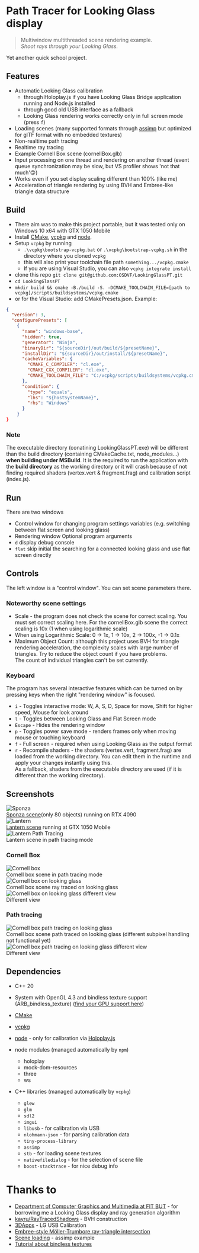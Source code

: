 ﻿# Path Tracer for Looking Glass display
> Multiwindow multithreaded scene rendering example.  
*Shoot rays through your Looking Glass.*

Yet another quick school project.

## Features
- Automatic Looking Glass calibration
	- through Holoplay.js if you have Looking Glass Bridge application running and Node.js installed
	- through good old USB interface as a fallback
	- Looking Glass rendering works correctly only in full screen mode (press `f`)
- Loading scenes (many supported formats through [assimp](https://github.com/assimp/assimp) but optimized for glTF format with no embedded textures)
- Non-realtime path tracing
- Realtime ray tracing
- Example Cornell Box scene (cornellBox.glb)
- Input processing on one thread and rendering on another thread (event queue synchronization may be slow, but VS profiler shows 'not that much'🙃)
- Works even if you set display scaling different than 100% (like me)
- Acceleration of triangle rendering by using BVH and Embree-like triangle data structure

## Build
- There aim was to make this project portable, but it was tested only on Windows 10 x64 with GTX 1050 Mobile
- Install [CMake](https://cmake.org/), [vcpkg](https://vcpkg.io/) and [node](https://nodejs.org/en/).
- Setup `vcpkg` by running
	- `.\vcpkg\bootstrap-vcpkg.bat` or `.\vcpkg\bootstrap-vcpkg.sh` in the directory where you cloned `vcpkg`
	- this will also print your toolchain file path `something.../vcpkg.cmake`
	- If you are using Visual Studio, you can also `vcpkg integrate install`
- clone this repo `git clone git@github.com:OSDVF/LookingGlassPT.git`
- `cd LookingGlassPT`
- `mkdir build && cmake -B./build -S. -DCMAKE_TOOLCHAIN_FILE=[path to vcpkg]/scripts/buildsystems/vcpkg.cmake`
- or for the Visual Studio: add CMakePresets.json. Example:
```json
{
  "version": 3,
  "configurePresets": [
    {
      "name": "windows-base",
      "hidden": true,
      "generator": "Ninja",
      "binaryDir": "${sourceDir}/out/build/${presetName}",
      "installDir": "${sourceDir}/out/install/${presetName}",
      "cacheVariables": {
        "CMAKE_C_COMPILER": "cl.exe",
        "CMAKE_CXX_COMPILER": "cl.exe",
        "CMAKE_TOOLCHAIN_FILE": "C:/vcpkg/scripts/buildsystems/vcpkg.cmake"
      },
      "condition": {
        "type": "equals",
        "lhs": "${hostSystemName}",
        "rhs": "Windows"
      }
    }
}
```

### Note
The executable directory (conatining LookingGlassPT.exe) will be different than the build directory (containing CMakeCache.txt, node_modules...)
**when building under MSBuild**. It is the required to run the application with the **build directory** as the working directory or it will crash because
of not finding required shaders (vertex.vert & fragment.frag) and calibration script (index.js).

## Run
There are two windows
- Control window for changing program settings variables (e.g. switching between flat screen and looking glass)
- Rendering window
Optional program arguments
- `d` display debug console
- `flat` skip initial the searching for a connected looking glass and use flat screen directly

## Controls
The left window is a "control window". You can set scene parameters there.
### Noteworthy scene settings
- Scale - the program does not check the scene for correct scaling. You must set correct scaling here. For the cornellBox.glb scene the correct scaling is 10x (1 when using logarithmic scale)
- When using Logarithmic Scale: 0 -> 1x, 1 -> 10x, 2 -> 100x, -1 -> 0.1x
- Maximum Object Count: although this project uses BVH for triangle rendering acceleration, the complexity scales with large number of triangles. Try to reduce the object count if you have problems.  
The count of individual triangles can't be set currently.
### Keyboard
The program has several interactive features which can be turned on by pressing keys when the right "rendering window" is focused.
- `i` - Toggles interactive mode: W, A, S, D, Space for move, Shift for higher speed, Mouse for look around
- `l` - Toggles between Looking Glass and Flat Screen mode
- `Escape` - Hides the rendering window
- `p` - Toggles power save mode - renders frames only when moving mouse or touching keyboard
- `f` - Full screen - required when using Looking Glass as the output format
- `r` - Recompile shaders - the shaders (vertex.vert, fragment.frag) are loaded from the working directory. You can edit them in the runtime and apply your changes instantly using this.  
As a fallback, shaders from the executable directory are used (if it is different than the working directory).

## Screenshots
![Sponza](doc/sponza.png)  
[Sponza scene](https://github.com/KhronosGroup/glTF-Sample-Models/tree/master/2.0/Sponza/glTF)(only 80 objects) running on RTX 4090  
![Lantern](doc/lantern.png)  
[Lantern scene](https://github.com/KhronosGroup/glTF-Sample-Models/tree/master/2.0/Lantern) running at GTX 1050 Mobile  
![Lantern Path Tracing](doc/lantern-pt.png)  
Lantern scene in path tracing mode  

### Cornell Box
![Cornell box](cb.png)  
Cornell box scene in path tracing mode  
![Cornell box on looking glass](doc/cb-lg1.jpg)  
Cornell box scene ray traced on looking glass  
![Cornell box on looking glass different view](doc/cb-lg2.jpg)  
Different view  

### Path tracing
![Cornell box path tracing on looking glass](doc/cb-lgpt1.jpg)  
Cornell box scene path traced on looking glass (different subpixel handling not functional yet)  
![Cornell box path tracing on looking glass different view](doc/cb-lgpt2.jpg)  
Different view

## Dependencies
- C++ 20
- System with OpenGL 4.3 and bindless texture support (ARB_bindless_texture) ([find your GPU support here](https://opengl.gpuinfo.org/))
- [CMake](https://cmake.org/)
- [vcpkg](https://vcpkg.io/)
- [node](https://nodejs.org/en/) - only for calibration via [Holoplay.js](https://www.npmjs.com/package/holoplay)
- node modules (managed automatically by `npm`)
	- holoplay
	- mock-dom-resources
	- three
	- ws

- C++ libraries (managed automatically by `vcpkg`)
	- `glew`
	- `glm`
	- `sdl2`
	- `imgui`
	- `libusb` - for calibration via USB
	- `nlohmann-json` - for parsing calibration data
	- `tiny-process-library`
	- `assimp`
	- `stb` - for loading scene textures 
	- `nativefiledialog` - for the selection of scene file
	- `boost-stacktrace` - for nice debug info

# Thanks to
- [Department of Computer Graphics and Multimedia at FIT BUT](https://www.fit.vut.cz/units/upgm/.en) - for borrowing me a Looking Glass display and ray generation algorithm
- [kayru/RayTracedShadows](https://github.com/kayru/RayTracedShadows) - BVH construction
- [3DApps](https://github.com/dormon/3DApps) - LG USB Calibration
- [Embree-style Möller-Trumbore ray-triangle intersection](https://www.shadertoy.com/view/llGSDD)
- [Scene loading](https://github.com/assimp/assimp/blob/master/samples/SimpleTexturedOpenGL/SimpleTexturedOpenGL/src/model_loading.cpp) - assimp example
- [Tutorial about bindless textures](https://sites.google.com/site/john87connor/indirect-rendering/2-a-using-bindless-textures?pli=1)
